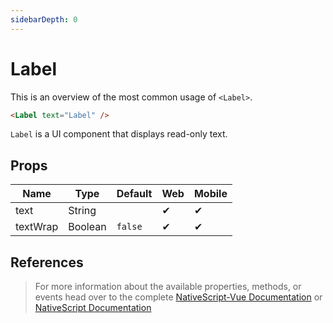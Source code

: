 ```yaml
---
sidebarDepth: 0
---
```


# Label

This is an overview of the most common usage of `<Label>`.

<DocExampleBox codeBox="https://codesandbox.io/s/lrn8qy0yv9?module=%2Fsrc%2FApp.vue">

```html
<Label text="Label" />
```
<LabelDoc />
</DocExampleBox>

`Label` is a UI component that displays read-only text.

## Props

| Name     | Type    | Default | Web | Mobile |
| -------- | ------- | ------- | --- | ------ |
| text     | String  |         | ✔   | ✔      |
| textWrap | Boolean | `false` | ✔   | ✔      |

## References

> For more information about the available properties, methods, or events head over to the complete [NativeScript-Vue Documentation](https://nativescript-vue.org/en/docs/elements/components/label/)
> or [NativeScript Documentation](https://docs.nativescript.org/api-reference/classes/_ui_label_.label)